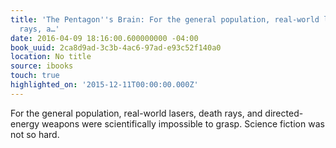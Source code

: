 ```yaml
---
title: 'The Pentagon''s Brain: For the general population, real-world lasers, death
  rays, a…'
date: 2016-04-09 18:16:00.600000000 -04:00
book_uuid: 2ca8d9ad-3c3b-4ac6-97ad-e93c52f140a0
location: No title
source: ibooks
touch: true
highlighted_on: '2015-12-11T00:00:00.000Z'
---
```


For the general population, real-world lasers, death rays, and directed-energy weapons were scientifically impossible to grasp. Science fiction was not so hard.